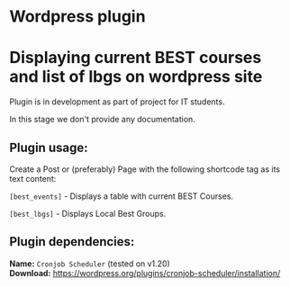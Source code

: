 # Wordpress plugin 
# Displaying current BEST courses and list of lbgs on wordpress site 

Plugin is in development as part of project for IT students.

In this stage we don't provide any documentation. 

Plugin usage:
-
Create a Post or (preferably) Page with the following shortcode tag as its text content:

`[best_events]` - Displays a table with current BEST Courses.

`[best_lbgs]` - Displays Local Best Groups.


Plugin dependencies:
-
**Name:** `Cronjob Scheduler` (tested on v1.20)<br>
**Download:** https://wordpress.org/plugins/cronjob-scheduler/installation/
